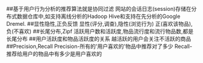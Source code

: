 ##基于用户行为分析的推荐算法就是协同过滤
网站的会话日志(session)存储在分布式数据仓库中,如支持离线分析的Hadoop Hive和支持在先分析的Google Dremel.
##显性隐性,正负反馈
显性(评分,调查),隐性(浏览行为)
正(喜欢该物品),负(不喜欢)
##长尾分布,Zipf
活跃用户数和活跃度,物品流行度和流行物品数,都是长尾分布
##用户活跃度和物品活跃度的关系
越活跃的用户会关注不活跃的商品
##Precision,Recall
Precision-所有的'用户喜欢的'物品中推荐对了多少
Recall-推荐给用户的物品中有多少是用户喜欢的